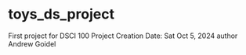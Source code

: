 # toys_ds_project
First project for DSCI 100
Project Creation Date: Sat Oct 5, 2024
author Andrew Goidel
